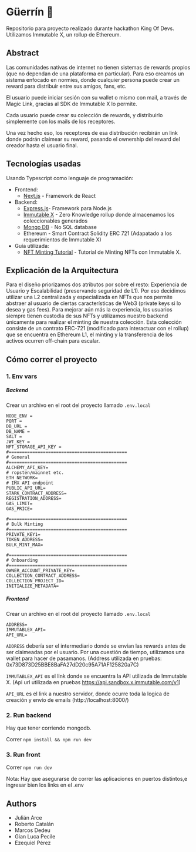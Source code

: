 # Güerrín 🍕

Repositorio para proyecto realizado durante hackathon King Of Devs. Utilizamos Immutable X, un rollup de Ethereum.

## Abstract

Las comunidades nativas de internet no tienen sistemas de rewards propios (que no dependan de una plataforma en particular). Para eso creamos un sistema enfocado en normies, donde cualquier persona puede crear un reward para distribuir entre sus amigos, fans, etc.

El usuario puede iniciar sesión con su wallet o mismo con mail, a través de Magic Link, gracias al SDK de Immutable X lo permite. 

Cada usuario puede crear su colección de rewards, y distribuirlo simplemente con los mails de los receptores. 

Una vez hecho eso, los receptores de esa distribución recibirán un link donde podrán claimear su reward, pasando el ownership del reward del creador hasta el usuario final. 

## Tecnologías usadas

Usando Typescript como lenguaje de programación: 

- Frontend:
  - [Next.js](https://github.com/vercel/next.js) - Framework de React
- Backend: 
  - [Express.js]([https://github.com/vercel/next.js](https://expressjs.com))- Framework para Node.js
  - [Immutable X](https://www.immutable.com) - Zero Knowledge rollup donde almacenamos los coleccionables generados
  - [Mongo DB](https://www.mongodb.com) - No SQL database
  - Ethereum - Smart Contract Solidity ERC 721 (Adapatado a los requerimientos de Immutable X)
- Guía utilizada:
  - [NFT Minting Tutorial](https://docs.x.immutable.com/docs/zero-to-hero-nft-minting/) - Tutorial de Minting NFTs con Immutable X.
  
  
## Explicación de la Arquitectura
Para el diseño priorizamos dos atributos por sobre el resto: Experiencia de Usuario y Escalabilidad (preservando seguridad de L1). Por eso decidimos utilizar una L2 centralizada y especializada en NFTs que nos permite abstraer al usuario de ciertas características de Web3 (private keys si lo desea y gas fees). Para mejorar aún más la experiencia, los usuarios siempre tienen custodia de sus NFTs y utilizamos nuestro backend únicamente para realizar el minting de nuestra colección. Esta colección consiste de un contrato ERC-721 (modificado para interactuar con el rollup) que se encuentra en Ethereum L1, el minting y la transferencia de los activos ocurren off-chain para escalar. 
  
  
## Cómo correr el proyecto 
### 1. Env vars

#####  Backend

Crear un archivo en el root del proyecto llamado `.env.local`

```
NODE_ENV =
PORT =
DB_URL = 
DB_NAME = 
SALT = 
JWT_KEY =
NFT_STORAGE_API_KEY = 
#=============================================
# General
#=============================================
ALCHEMY_API_KEY=
# ropsten/mainnet etc.
ETH_NETWORK=
# IMX API endpoint
PUBLIC_API_URL=
STARK_CONTRACT_ADDRESS=
REGISTRATION_ADDRESS=
GAS_LIMIT=
GAS_PRICE=

#=============================================
# Bulk Minting
#=============================================
PRIVATE_KEY1=
TOKEN_ADDRESS=
BULK_MINT_MAX=

#=============================================
# Onboarding
#=============================================
OWNER_ACCOUNT_PRIVATE_KEY=
COLLECTION_CONTRACT_ADDRESS=
COLLECTION_PROJECT_ID=
INITIALIZE_METADATA=
```

##### Frontend
Crear un archivo en el root del proyecto llamado `.env.local`

```
ADDRESS= 
IMMUTABLEX_API=
API_URL=
```

`ADDRESS` debería ser el intermediario donde se envían las rewards antes de ser claimeadas por el usuario. Por una cuestión de tiempo, utilizamos una wallet para hacer de pasamanos. 
(Address utilizada en pruebas: 0x73D873D25BBE8BaFA27dD20c95A71AF125820a7C)

`IMMUTABLEX_API` es el link donde se encuentra la API utilizada de Immutable X. 
(Api url utilizada en pruebas https://api.sandbox.x.immutable.com/v1)

`API_URL` es el link a nuestro servidor, donde ocurre toda la logica de creación y envío de emails 
(http://localhost:8000/)

### 2. Run backend 

Hay que tener corriendo mongodb. 

Correr `npm install && npm run dev`


### 3. Run front 

Correr `npm run dev`

Nota: Hay que asegurarse de correr las aplicaciones en puertos distintos,e ingresar bien los links en el .env

## Authors 
- Julián Arce
- Roberto Catalán
- Marcos Dedeu
- Gian Luca Pecile 
- Ezequiel Pérez
  
  
  
  
